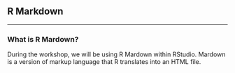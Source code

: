 ## R Markdown

-----

### What is R Mardown?

During the workshop, we will be using R Mardown within RStudio. Mardown is a version of markup language that R translates into an HTML file. 

